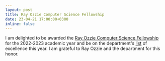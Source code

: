 ```yaml
---
layout: post
title: Ray Ozzie Computer Science Fellowship
date: 23-04-21 17:00:00+0300
inline: false
---
```


I am delighted to be awarded the [Ray Ozzie Computer Science Fellowship](https://cs.illinois.edu/about/awards/graduate-fellowships-awards/ray-ozzie-computer-science-fellowship) for the 2022-2023 academic year and be on the department's [list](https://cs.illinois.edu/about/awards/celebration-2023) of excellence this year. I am grateful to Ray Ozzie and the department for this honor.

